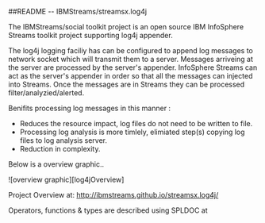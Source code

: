 ##README --  IBMStreams/streamsx.log4j

The IBMStreams/social toolkit project is an open source IBM InfoSphere Streams 
toolkit project supporting log4j appender.

The log4j logging faciliy has can be configured to append log messages to  network 
socket which will transmit them to a server. Messages arriveing at the server are processed by the 
server's appender. InfoSphere Streams can act as the server's appender in order so that all the messages
can injected into Streams. Once the messages are in Streams they can be processed filter/analyzied/alerted.

Benifits processing log messages in this manner :
 - Reduces the resource impact, log files do not need to be written to file.
 - Processing log analysis is more timlely, elimiated step(s) copying log files to log analysis server.
 - Reduction in complexity. 

Below is a overview graphic.. 

![overview graphic][log4jOverview]

Project Overview at: http://ibmstreams.github.io/streamsx.log4j/

Operators, functions & types are described using SPLDOC at




 
